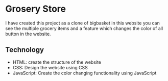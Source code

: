 # Grosery Store
I have created this project as a clone of bigbasket in this website you can see the multiple grocery items and a feature which changes the color of all button in the website.
## Technology
* HTML: create the structure of the website
* CSS: Design the website using CSS
* JavaScript: Create the color changing functionality using JavaScript
